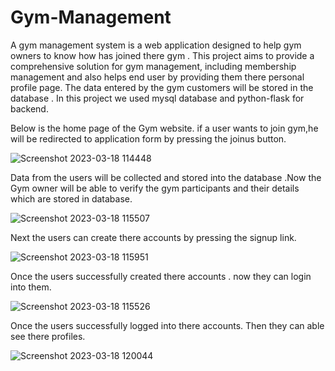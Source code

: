 # Gym-Management
A gym management system is a web application designed to help gym owners to know how has joined there gym .
This project aims to provide a comprehensive solution for gym management, including membership management and also helps end user by providing them there personal profile page.
The data entered by the gym customers will be stored in the database . 
In this project we used mysql database and python-flask for backend.

Below is the home page of the Gym website. if a user wants to join gym,he will be redirected to application form by pressing the joinus button.

![Screenshot 2023-03-18 114448](https://user-images.githubusercontent.com/120396646/231819560-5a014f5d-460f-4db7-b109-706b280a6b5a.png)

Data from the users will be collected and stored into the database .Now the Gym owner will be able to verify the gym participants and their details which are stored in database.

![Screenshot 2023-03-18 115507](https://user-images.githubusercontent.com/120396646/231819598-2d8ea49d-7d8e-4f42-9a28-d6308bb0a808.png)

Next the users can create there accounts by pressing the signup link.

![Screenshot 2023-03-18 115951](https://user-images.githubusercontent.com/120396646/231819629-27851066-4118-4546-be1e-ca52366bdfa3.png)

Once the users successfully created there accounts . now they can login into them.

![Screenshot 2023-03-18 115526](https://user-images.githubusercontent.com/120396646/231819615-2a0e485d-5f4d-419f-9f5a-d52e9b2b1870.png)

Once the users successfully logged into there accounts. Then they can able see there profiles.

![Screenshot 2023-03-18 120044](https://user-images.githubusercontent.com/120396646/231819639-f7d877e5-a9ab-4800-8f12-9ea4513c57f3.png)

